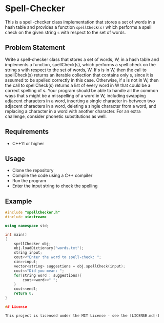 # Spell-Checker

This is a spell-checker class implementation that stores a set of words in a hash table and provides a function `spellCheck(s)` which performs a spell check on the given string `s` with respect to the set of words.

## Problem Statement

Write a spell-checker class that stores a set of words, W, in a hash table and implements a function, spellCheck(s), which performs a spell check on the string s with respect to the set of words, W. If s is in W, then the call to spellCheck(s) returns an iterable collection that contains only s, since it is assumed to be spelled correctly in this case. Otherwise, if s is not in W, then the call to spellCheck(s) returns a list of every word in W that could be a correct spelling of s. Your program should be able to handle all the common ways that s might be a misspelling of a word in W, including swapping adjacent characters in a word, inserting a single character in-between two adjacent characters in a word, deleting a single character from a word, and replacing a character in a word with another character. For an extra challenge, consider phonetic substitutions as well.

## Requirements

- C++11 or higher

## Usage

- Clone the repository
- Compile the code using a C++ compiler
- Run the program
- Enter the input string to check the spelling

## Example

```cpp
#include "spellChecker.h"
#include <iostream>

using namespace std;

int main()
{
    spellChecker obj;
    obj.loadDictionary("words.txt");
    string input;
    cout<<"Enter the word to spell-check: ";
    cin>>input;
    vector<string> suggestions = obj.spellCheck(input);
    cout<<"Did you mean: ";
    for(string word : suggestions){
        cout<<word<<" ";
    }
    cout<<endl;
    return 0;
}

## License

This project is licensed under the MIT License - see the [LICENSE.md](LICENSE.md) file for details.
```
